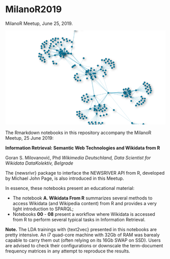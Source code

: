 # MilanoR2019
MilanoR Meetup, June 25, 2019.

![Graph](/img/dk_graph.png)

The Rmarkdown notebooks in this repository accompany the MilanoR Meetup, 25 June 2019:

**Information Retrieval: 
Semantic Web Technologies and Wikidata from R**

Goran S. Milovanović, Phd
*Wikimedia Deutschland, Data Scientist for Wikidata*
*DataKolektiv, Belgrade*

The {newsrivr} package to interface the NEWSRIVER API from R, developed by Michael John Page, is also introduced in this Meetup.

In essence, these notebooks present an educational material: 

- The notebook **A. Wikidata From R** summarizes several methods to access Wikidata (and Wikipedia content) from R and provides a very light introduction to SPARQL;
- Notebooks **00** - **08** present a workflow where Wikidata is accessed from R to perform several typical tasks in Information Retrieval.

**Note.** The LDA trainings with {text2vec} presented in this notebooks are pretty intensive. An i7 quad-core machine with 32Gb of RAM was barealy capable to carry them out (often relying on its 16Gb SWAP on SSD). Users are advised to check their configurations or downscale the term-document frequency matrices in any attempt to reproduce the results.
